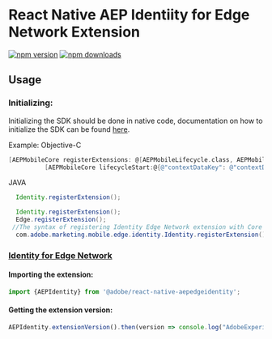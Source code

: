 
# React Native AEP Identiity for Edge Network Extension

[![npm version](https://badge.fury.io/js/%40adobe%2Freact-native-aepedgeidentity.svg)](https://www.npmjs.com/package/@adobe/react-native-aepedgeidentity) 
[![npm downloads](https://img.shields.io/npm/dm/@adobe/react-native-aepedgeidentity)](https://www.npmjs.com/package/@adobe/react-native-aepedgeidentity)

## Usage

### Initializing:

Initializing the SDK should be done in native code, documentation on how to initialize the SDK can be found [here](https://aep-sdks.gitbook.io/docs/getting-started/get-the-sdk#2-add-initialization-code). 

Example:
Objective-C
```objectivec
[AEPMobileCore registerExtensions: @[AEPMobileLifecycle.class, AEPMobileSignal.class, AEPMobileEdgeIdentity.class, AEPMobileEdge.class] completion:^{
          [AEPMobileCore lifecycleStart:@{@"contextDataKey": @"contextDataVal"}];
```

JAVA
```java
  Identity.registerExtension();
```

```java
  Identity.registerExtension();
  Edge.registerExtension();
 //The syntax of registering Identity Edge Network extension with Core Identity extension in the same app
  com.adobe.marketing.mobile.edge.identity.Identity.registerExtension();
```

### [Identity for Edge Network](https://aep-sdks.gitbook.io/docs/foundation-extensions/identity-for-edge-network)

#### Importing the extension:
```javascript
import {AEPIdentity} from '@adobe/react-native-aepedgeidentity';
```

#### Getting the extension version:

```javascript
AEPIdentity.extensionVersion().then(version => console.log("AdobeExperienceSDK: AEPEdgeIdentity version: " + version));
```

